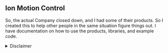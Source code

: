 ## Ion Motion Control

So, the actual Company closed down, and I had some of their products.
So I created this to help other people in the same situation figure things out.
I have documentation on how to use the products, libraries, and example code.

<details>
<summary>Disclaimer</summary><br>
The company did rebrand to <a href="https://www.basicmicro.com/" target="_blank">BasicMicro</a>, but <a href="https://github.com/basicmicro" target="_blank">their github</a> has been dead since 2019.
So I decided to open this, to keep it more up-to-date.
</details>
